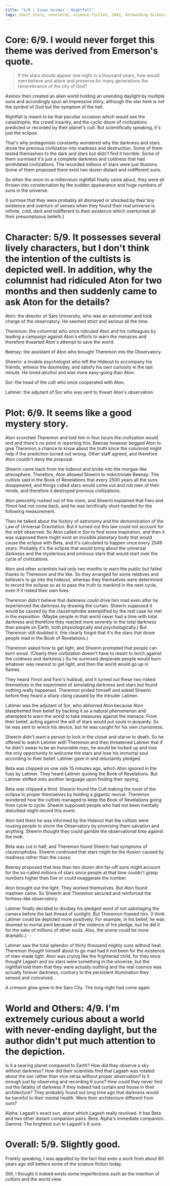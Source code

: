 ```yaml
---
title: "5/9 | Isaac Asimov - Nightfall"
tags: short story, novelette, science fiction, 1941, Astounding Science Fiction, Campbell, Emerson
---
```



# Core: 6/9. I would never forget this theme was derived from Emerson's quote.
> If the stars should appear one night in a thousand years, how would men believe and adore and preserve for many generations the remembrance of the city of God?

Asimov then created an alien world holding an unending daylight by multiple suns and accordingly spun an impressive story, although the star here is not the symbol of God but the symptom of the hell.

Nightfall is meant to be that peculiar occasion which would see the catastrophe, the crowd insanity, and the cyclic doom of civilizations predicted or recorded by their planet's cult. But scientifically speaking, it's just the eclipse.

That's why protagonists constantly wondered why the darkness and stars drove the previous civilization into madness and destruction. Some of them tested themselves to the dark and stars but didn't find it horrible. Some of them surmised it's just a complete darkness and coldness that had annihilated civilizations. The recorded millions of stars were just illusions. Some of them proposed there exist two dozen distant and indifferent suns. 

So when the once-in-a-millennium nightfall finally came about, they were all thrown into consternation by the sudden appearance and huge numbers of suns in the universe. 

(I surmise that they were probably all dismayed or shocked by their tiny existence and overturn of senses when they found their real universe is infinite, cold, dark and indifferent to their existence which overturned all their presumptuous beliefs.)

# Character: 5/9. It possesses several lively characters, but I don't think the intention of the cultists is depicted well. In addition, why the columnist had ridiculed Aton for two months and then suddenly came to ask Aton for the details?
Aton: the director of Saro University, who was an astronomer and took charge of the observatory. He seemed strict and serious all the time.

Theremon: the columnist who once ridiculed Aton and his colleagues by leading a campaign against Aton's efforts to warn the menaces and therefore thwarted Aton's attempt to save the world.

Beenay: the assistant of Aton who brought Theremon into the Observatory.

Sheerin: a lovable psychologist who left the Hideout to accompany his friends, witness the doomsday, and satisfy his own curiosity in the last minute. He loved alcohol and was more easy-going than Aton.

Sor: the head of the cult who once cooperated with Aton.

Latimer: the adjutant of Sor who was sent to thwart Aton's observation.


# Plot: 6/9. It seems like a good mystery story.
Aton scorched Theremon and told him in four hours the civilization would end and there's no point in reporting this. Beenay however begged Aton to give Theremon a chance to know about the truth since the columnist might help if the prediction turned out wrong. Other staff agreed, and therefore Aton couldn't deny the proposal.

Sheerin came back from the hideout and broke into the morgue-like atmosphere. Therefore, Aton allowed Sheerin to indoctrinate Beenay: The cultists said in the Book of Revelations that every 2500 years all the suns disappeared, and things called stars would come out and rob men of their minds, and therefore it destroyed previous civilizations.

Aton peevishly rushed out of the room, and Sheerin explained that Faro and Yimot had not come back, and he was terrifically short-handed for the following measurement.

Then he talked about the history of astronomy and the demonstration of the Law of Universal Gravitation. But it turned out this law could not account for the orbit observed. So Aton called in Sor to find some inspiration, and then it was supposed there might exist an invisible planetary body that would cause the eclipse with Beta, and it's calculated to happen once every 2549 years. Probably it's the eclipse that would bring about the universal darkness and the mysterious and ominous stars that would start over the cycle of civilizations.

Aton and other scientists had only two months to warn the public but failed thanks to Theremon and the like. So they arranged for some relatives and believers to go into the hideout, whereas they themselves were determined to record the eclipse so as to pass the truth to mankind in the next cycle, even if it risked their own lives.

Theremon didn't believe that darkness could drive him mad even after he experienced the darkness by drawing the curtain. Sheerin supposed it would be caused by the claustrophobe exemplified by the real case he met in the exposition. (Maybe people in that world never had a time with total darkness and therefore they reacted more severely to the total darkness than people on Earth, both physiologically and psychologically.) But Theremon still doubted it. (He clearly forgot that it's the stars that drove people mad in the Book of Revelations.)

Theremon asked how to get light, and Sheerin prompted that people can burn wood. (Clearly their civilization doesn't have to resort to torch against the coldness and darkness.) So he surmised desperate people would burn whatever was nearest to get light, and then the world would go up in flames.

They heard Yimot and Faro's hubbub, and it turned out these two risked themselves in the experiment of simulating darkness and stars but found nothing really happened. Theremon prided himself and asked Sheerin before they heard a sharp clang caused by the intruder Latimer.

Latimer was the adjutant of Sor, who abhorred Aton because Aton blasphemed their belief by backing it as a natural phenomenon and attempted to warn the world to take measures against the menace. From their belief, acting against the will of stars would put souls in jeopardy. So he was sent to wreck his device, but he was caught for his own clumsiness.

Sheerin didn't want a person to lock in the closet and starve to death. So he offered to watch Latimer with Theremon and then threatened Latimer that if he didn't swear to be an honorable man, he would be locked up and lose the only opportunity to welcome the stars and lose his immortal soul according to their belief. Latimer gave in and reluctantly pledged.

Beta was chipped on one side 15 minutes ago, which Aton ignored in the fuss by Latimer. They heard Latimer quoting the Book of Revelations. But Latimer shifted onto another language upon finding their spying.

Beta was chipped a third. Sheerin found the Cult making the most of the eclipse to proper themselves by holding a gigantic revival. Theremon wondered how the cultists managed to keep the Book of Revelations going from cycle to cycle. Sheerin supposed people who had not been mentally disturbed might record this event.

Aton told them he was informed by the Hideout that the cultists were rousing people to storm the Observatory by promising them salvation and anything. Sheerin thought they could gamble the observational time against the mob. 

Beta was cut in half, and Theremon found Sheerin had symptoms of claustrophobia. Sheerin continued that stars might be the illusion caused by madness rather than the cause.

Beenay proposed that less than two dozen dim far-off suns might account for the so-called millions of stars since people at that time couldn't grasp numbers higher than five or could exaggerate the number.

Aton brought out the light. They worked themselves. But Aton found madmen came. So Sheerin and Theremon secured and reinforced the fortress-like observatory.

Latimer finally decided to disobey his pledged word of not sabotaging the camera before the last thread of sunlight. But Theremon thawed him. (I think Latimer could be depicted more positively. For example, in his belief, he was doomed to mortal peril because of the violence of his pledge, but he did it for the sake of millions of other souls. Also, the scene could be more dramatic.)

Latimer saw the total splendor of thirty thousand mighty suns without heat. Theremon thought himself about to go mad had it not been for the existence of man-made light. Aton was crying like the frightened child, for they once thought Lagash and six stars were something in the universe, but the nightfall told them that they were actually nothing and the real cosmos was actually forever darkness, contrary to the persistent illumination they sensed and conceived.

A crimson glow grew in the Saro City. The long night had come again.


# World and Others: 4/9. I'm extremely curious about a world with never-ending daylight, but the author didn't put much attention to the depiction.
Is it a searing planet compared to Earth?
How did they observe a sky without darkness?
How did their scientists find that Lagash was rotated about the sun rather than vice versa without proper observation? Is it enough just by observing and recording 6 suns?
How could they never find out the fatality of darkness if they indeed had curtain and house in their architecture? They probably found out long time ago that darkness would be harmful to their mental health.
Were their architecture different from ours?

Alpha: Lagash's exact sun, about which Lagash really revolved. It has Beta and two other distant companion pairs.
Beta: Alpha's immediate companion.
Gamma: The brightest sun in Lagash's 6 suns.


# Overall: 5/9. Slightly good.
Frankly speaking, I was appalled by the fact that even a work from about 80 years ago still betters some of the science fiction today.


Still, I thought it indeed exists some imperfections such as the intention of cultists and the world view.


